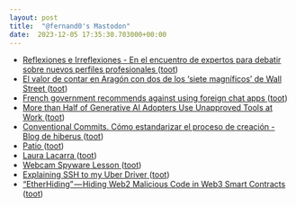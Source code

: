 ```yaml
---
layout: post
title:  "@fernand0's Mastodon"
date:  2023-12-05 17:35:30.703000+00:00
---
```

*  [
         Reflexiones e Irreflexiones - En el encuentro de expertos para debatir sobre nuevos perfiles profesionales
       ](http://fernand0.blogalia.com//historias/7879) ([toot](https://mastodon.social/@fernand0/111529016078046443))
*  [El valor de contar en Aragón con dos de los ‘siete magníficos’ de Wall Street  ](https://www.heraldo.es/noticias/economia/2023/12/03/el-valor-de-contar-en-aragon-con-dos-de-los-siete-magnificos-de-wall-street-1695155.html) ([toot](https://mastodon.social/@fernand0/111528953882409869))
*  [French government recommends against using foreign chat apps ](https://www.bleepingcomputer.com/news/security/french-government-recommends-against-using-foreign-chat-apps) ([toot](https://mastodon.social/@fernand0/111528809182580277))
*  [More than Half of Generative AI Adopters Use Unapproved Tools at Work ](https://www.salesforce.com/news/stories/ai-at-work-research) ([toot](https://mastodon.social/@fernand0/111528483951088888))
*  [Conventional Commits. Cómo estandarizar el proceso de creación - Blog de hiberus ](https://www.hiberus.com/crecemos-contigo/conventional-commits-como-estandarizar-el-proceso-de-creacion-de-commits-mediante-reglas-comunes) ([toot](https://mastodon.social/@fernand0/111527894968196108))
*  [Patio ](https://www.flickr.com/photos/fernand0/53339348666) ([toot](https://mastodon.social/@fernand0/111527620509589475))
*  [Laura Lacarra ](https://www.lasinnovadoras.com/innovadoras/laura-lacarra-n68) ([toot](https://mastodon.social/@fernand0/111527472624870252))
*  [Webcam Spyware Lesson  ](https://systemweakness.com/webcam-spyware-lesson-ed062c1f6fed) ([toot](https://mastodon.social/@fernand0/111527362063794258))
*  [Explaining SSH to my Uber Driver ](https://dev.to/therubberduckiee/explaining-ssh-to-my-uber-driver-38) ([toot](https://mastodon.social/@fernand0/111527124585106282))
*  [“EtherHiding” — Hiding Web2 Malicious Code in Web3 Smart Contracts  ](https://labs.guard.io/etherhiding-hiding-web2-malicious-code-in-web3-smart-contracts-65ea78efad16) ([toot](https://mastodon.social/@fernand0/111525483793123590))
